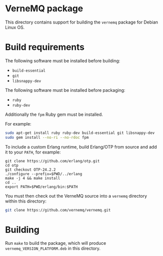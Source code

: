 # VerneMQ package

This directory contains support for building the `vernemq` package for Debian Linux OS.

# Build requirements

The following software must be installed before building:

 * `build-essential`
 * `git`
 * `libsnappy-dev`
 
The following software must be installed before packaging:

 * `ruby`
 * `ruby-dev`

Additionally the `fpm` Ruby gem must be installed.

For example:

```sh
sudo apt-get install ruby ruby-dev build-essential git libsnappy-dev
sudo gem install --no-ri --no-rdoc fpm
```

To include a custom Erlang runtime, build Erlang/OTP from source and add it to your `PATH`, for
example:

```
git clone https://github.com/erlang/otp.git
cd otp
git checkout OTP-24.2.2
./configure --prefix=$PWD/../erlang
make -j 4 && make install
cd ..
export PATH=$PWD/erlang/bin:$PATH
```

You must then check out the VerneMQ source into a `vernemq` directory within this directory:

```sh
git clone https://github.com/vernemq/vernemq.git
```

# Building

Run `make` to build the package, which will produce `vernemq_VERSION_PLATFORM.deb` in
this directory.

